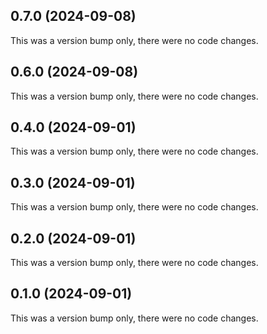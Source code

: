 ## 0.7.0 (2024-09-08)

This was a version bump only, there were no code changes.

## 0.6.0 (2024-09-08)

This was a version bump only, there were no code changes.

## 0.4.0 (2024-09-01)

This was a version bump only, there were no code changes.

## 0.3.0 (2024-09-01)

This was a version bump only, there were no code changes.

## 0.2.0 (2024-09-01)

This was a version bump only, there were no code changes.

## 0.1.0 (2024-09-01)

This was a version bump only, there were no code changes.